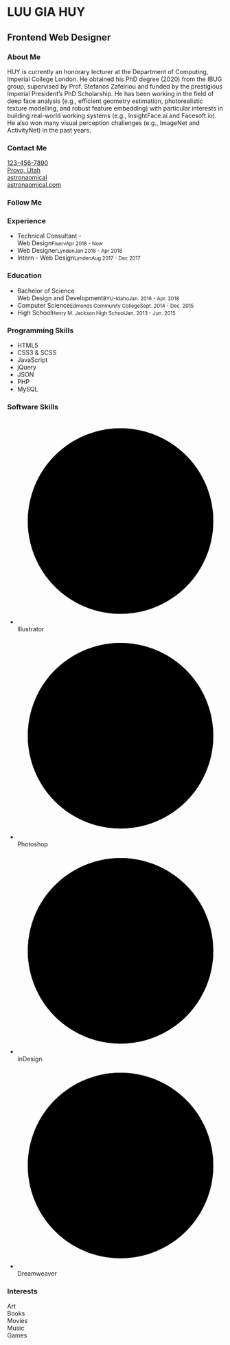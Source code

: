 <div class="resume">
  <div class="base">
    <div class="profile">
      <div class="photo">
        <!--<img src="" /> -->
        <i class="fas fa-rocket"></i>
      </div>
      <div class="info">
        <h1 class="name">LUU GIA HUY</h1>
        <h2 class="job">Frontend Web Designer</h2>
      </div>
    </div>
    <div class="about">
      <h3>About Me</h3>HUY is currently an honorary lecturer at the Department of Computing, Imperial College London. He obtained his PhD degree (2020) from the IBUG group, supervised by Prof. Stefanos Zafeiriou and funded by the prestigious Imperial President’s PhD Scholarship. He has been working in the field of deep face analysis (e.g., efficient geometry estimation, photorealistic texture modelling, and robust feature embedding) with particular interests in building real-world working systems (e.g., InsightFace.ai and Facesoft.io). He also won many visual perception challenges (e.g., ImageNet and ActivityNet) in the past years.
    </div>
    <div class="contact">
      <h3>Contact Me</h3>
      <div class="call"><a href="tel:123-456-7890"><i class="fas fa-phone"></i><span>123-456-7890</span></a></div>
      <div class="address"><a href="https://goo.gl/maps/fiTBGT6Vnhy"><i class="fas fa-map-marker"></i><span>Provo, Utah</span></a>
      </div>
      <div class="email"><a href="mailto:astronaomical@gmail.com"><i class="fas fa-envelope"></i><span>astronaomical</span></a></div>
      <div class="website"><a href="http://astronaomical.com/" target="_blank"> <i class="fas fa-home"></i><span>astronaomical.com</span></a></div>
    </div>
    <div class="follow">
      <h3>Follow Me</h3>
      <div class="box">
        <a href="https://www.facebook.com/astronaomical/" target="_blank"><i class="fab fa-facebook"></i></a>
        <a href="https://www.instagram.com/astronaomical/" target="_blank"><i class="fab fa-instagram "></i></a>
        <a href="https://www.pinterest.com/astronaomical/" target="_blank"><i class="fab fa-pinterest"></i></a>
        <a href="https://www.linkedin.com/in/naomi-weatherford-758385112/" target="_blank"><i class="fab fa-linkedin"></i></a>
        <a href="https://codepen.io/astronaomical/" target="_blank"><i class="fab fa-codepen"></i></a>
        <a href="https://www.behance.net/astronaomical" target="_blank"><i class="fab fa-behance"></i></a>
      </div>
    </div>
  </div>
  <div class="func">
    <div class="work">
      <h3><i class="fa fa-briefcase"></i>Experience</h3>
      <ul>
        <li><span>Technical Consultant -<br>Web Design</span><small>Fiserv</small><small>Apr 2018 - Now</small></li>
        <li><span>Web Designer</span><small>Lynden</small><small>Jan 2018 - Apr 2018</small></li>
        <li><span>Intern - Web Design</span><small>Lynden</small><small>Aug 2017 - Dec 2017</small></li>
      </ul>
    </div>
    <div class="edu">
      <h3><i class="fa fa-graduation-cap"></i>Education</h3>
      <ul>
        <li><span>Bachelor of Science<br>Web Design and Development</span><small>BYU-Idaho</small><small>Jan. 2016 - Apr. 2018</small></li>
        <li><span>Computer Science</span><small>Edmonds Community College</small><small>Sept. 2014 - Dec. 2015</small></li>
        <li><span>High School</span><small>Henry M. Jackson High School</small><small>Jan. 2013 - Jun. 2015</small></li>
      </ul>
    </div>
    <div class="skills-prog">
      <h3><i class="fas fa-code"></i>Programming Skills</h3>
      <ul>
        <li data-percent="95"><span>HTML5</span>
          <div class="skills-bar">
            <div class="bar"></div>
          </div>
        </li>
        <li data-percent="90"><span>CSS3 & SCSS</span>
          <div class="skills-bar">
            <div class="bar"></div>
          </div>
        </li>
        <li data-percent="60"><span>JavaScript</span>
          <div class="skills-bar">
            <div class="bar"></div>
          </div>
        </li>
        <li data-percent="50"><span>jQuery</span>
          <div class="skills-bar">
            <div class="bar"></div>
          </div>
        </li>
        <li data-percent="40"><span>JSON</span>
          <div class="skills-bar">
            <div class="bar"></div>
          </div>
        </li>
        <li data-percent="55"><span>PHP</span>
          <div class="skills-bar">
            <div class="bar"></div>
          </div>
        </li>
        <li data-percent="40"><span>MySQL</span>
          <div class="skills-bar">
            <div class="bar"></div>
          </div>
        </li>
      </ul>
    </div>
    <div class="skills-soft">
      <h3><i class="fas fa-bezier-curve"></i>Software Skills</h3>
      <ul>
        <li data-percent="90">
          <svg viewbox="0 0 100 100">
            <circle cx="50" cy="50" r="45"></circle>
            <circle class="cbar" cx="50" cy="50" r="45"></circle>
          </svg><span>Illustrator</span><small></small>
        </li>
        <li data-percent="75">
          <svg viewbox="0 0 100 100">
            <circle cx="50" cy="50" r="45"></circle>
            <circle class="cbar" cx="50" cy="50" r="45"></circle>
          </svg><span>Photoshop</span><small></small>
        </li>
        <li data-percent="85">
          <svg viewbox="0 0 100 100">
            <circle cx="50" cy="50" r="45"></circle>
            <circle class="cbar" cx="50" cy="50" r="45"></circle>
          </svg><span>InDesign</span><small></small>
        </li>
        <li data-percent="65">
          <svg viewbox="0 0 100 100">
            <circle cx="50" cy="50" r="45"></circle>
            <circle class="cbar" cx="50" cy="50" r="45"></circle>
          </svg><span>Dreamweaver</span><small></small>
        </li>
      </ul>
    </div>
    <div class="interests">
      <h3><i class="fas fa-star"></i>Interests</h3>
      <div class="interests-items">
        <div class="art"><i class="fas fa-palette"></i><span>Art</span></div>
        <div class="art"><i class="fas fa-book"></i><span>Books</span></div>
        <div class="movies"><i class="fas fa-film"></i><span>Movies</span></div>
        <div class="music"><i class="fas fa-headphones"></i><span>Music</span></div>
        <div class="games"><i class="fas fa-gamepad"></i><span>Games</span></div>
      </div>
    </div>
  </div>
</div>
